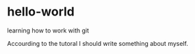 # hello-world
learning how to work with git

Accourding to the tutoral I should write something about myself. 
